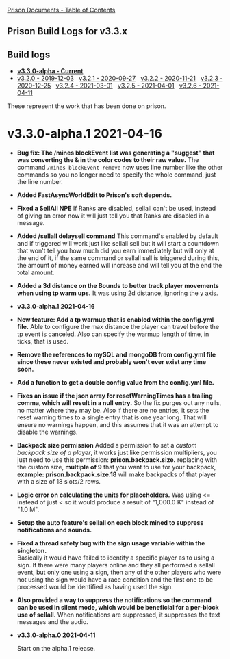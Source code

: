 [Prison Documents - Table of Contents](prison_docs_000_toc.md)

## Prison Build Logs for v3.3.x

## Build logs
 - **[v3.3.0-alpha - Current](changelog_v3.3.x.md)**
 - [v3.2.0 - 2019-12-03](prison_changelog_v3.2.0.md)&nbsp;&nbsp;
[v3.2.1 - 2020-09-27](prison_changelog_v3.2.1.md)&nbsp;&nbsp;
[v3.2.2 - 2020-11-21](prison_changelog_v3.2.2.md)&nbsp;&nbsp;
[v3.2.3 - 2020-12-25](prison_changelog_v3.2.3.md)&nbsp;&nbsp;
[v3.2.4 - 2021-03-01](prison_changelog_v3.2.4.md)&nbsp;&nbsp;
[v3.2.5 - 2021-04-01](prison_changelog_v3.2.5.md)&nbsp;&nbsp;
[v3.2.6 - 2021-04-11](prison_changelog_v3.2.5.md)
 

These represent the work that has been done on prison. 



# v3.3.0-alpha.1 2021-04-16


* **Bug fix: The /mines blockEvent list was generating a "suggest" that was converting the & in the color codes to their raw value.**
The command `/mines blockEvent remove` now uses line number like the other commands so you no longer need to specify the whole command, just the line number.


* **Added FastAsyncWorldEdit to Prison's soft depends.**


* **Fixed a SellAll NPE**
If Ranks are disabled, sellall can't be used, instead of giving an error now it will
  just tell you that Ranks are disabled in a message.


* **Added /sellall delaysell command**
This command's enabled by default and if triggered will work just like sellall sell but
  it will start a countdown that won't tell you how much did you earn immediately but
  will only at the end of it, if the same command or sellall sell is triggered during this,
  the amount of money earned will increase and will tell you at the end the total amount.
  

* **Added a 3d distance on the Bounds to better track player movements when using tp warm ups.**
It was using 2d distance, ignoring the y axis.


* **v3.3.0-alpha.1 2021-04-16**


* **New feature: Add a tp warmup that is enabled within the config.yml file.**
Able to configure the max distance the player can travel before the tp event is canceled.  Also can specify the warmup length of time, in ticks, that is used.


* **Remove the references to mySQL and mongoDB from config.yml file since these never existed and probably won't ever exist any time soon.**


* **Add a function to get a double config value from the config.yml file.**


* **Fixes an issue if the json array for resetWarningTimes has a trailing comma, which will result in a null entry.**
So the fix purges out any nulls, no matter where they may be.
Also if there are no entries, it sets the reset warning times to a single entry that is one year long.  That will ensure no warnings happen, and this assumes that it was an attempt to disable the warnings.


* **Backpack size permission**
Added a permission to set a _custom backpack size of a player_, it works just like permission multipliers,
  you just need to use this permission: **prison.backpack.size.<number>** replacing <number> with
  the custom size, **multiple of 9** that you want to use for your backpack, **example: prison.backpack.size.18** will
  make backpacks of that player with a size of 18 slots/2 rows.


* **Logic error on calculating the units for placeholders.**
Was using <= instead of just < so it would produce a result of "1,000.0 K" instead of "1.0 M".


* **Setup the auto feature's sellall on each block mined to suppress notifications and sounds.**


* **Fixed a thread safety bug with the sign usage variable within the singleton.**  
Basically it would have failed to identify a specific player as to using a sign.  If there were many players online and they all performed a sellall event, but only one using a sign, then any of the other players who were not using the sign would have a race condition and the first one to be processed would be identified as having used the sign.


* **Also provided a way to suppress the notifications so the command can be used in silent mode, which would be beneficial for a per-block use of sellall.**
 When notifications are suppressed, it suppresses the text messages and the audio.


* **v3.3.0-alpha.0 2021-04-11**

  Start on the alpha.1 release.
  
